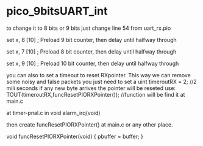 # pico_9bitsUART_int
to change it to 8 bits or 9 bits just change line 54 from uart_rx.pio

set x, 8    [10]    ; Preload 9 bit counter, then delay until halfway through

set x, 7    [10]    ; Preload 8 bit counter, then delay until halfway through

set x, 9    [10]    ; Preload 10 bit counter, then delay until halfway through

you can also to set a timeout to reset RXpointer. This way we can remove some noisy and false packets
you just need to set a uint timeroutRX = 2; //2 mili seconds if any new byte arrives the pointer will be reseted
use:
    TOUT(timeroutRX,funcResetPIORXPointer());           //function will be find it at main.c
    
at timer-pnal.c in void alarm_irq(void)

then create funcResetPIORXPointer() at main.c or any other place. 

void funcResetPIORXPointer(void)
{
  pbuffer = buffer;
}
